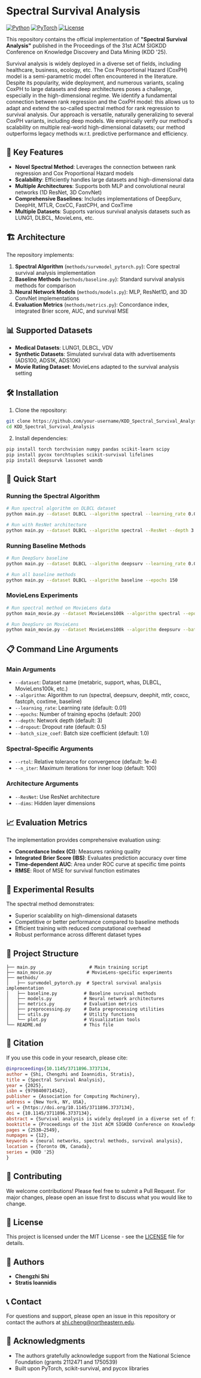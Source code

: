 # Spectral Survival Analysis

[![Python](https://img.shields.io/badge/python-3.8+-blue.svg)](https://python.org)
[![PyTorch](https://img.shields.io/badge/PyTorch-1.9+-red.svg)](https://pytorch.org)
[![License](https://img.shields.io/badge/license-MIT-green.svg)](LICENSE)

This repository contains the official implementation of **"Spectral Survival Analysis"** published in the Proceedings of the 31st ACM SIGKDD Conference on Knowledge Discovery and Data Mining (KDD '25).

Survival analysis is widely deployed in a diverse set of fields, including healthcare, business, ecology, etc. The Cox Proportional Hazard (CoxPH) model is a semi-parametric model often encountered in the literature. Despite its popularity, wide deployment, and numerous variants, scaling CoxPH to large datasets and deep architectures poses a challenge, especially in the high-dimensional regime. We identify a fundamental connection between rank regression and the CoxPH model: this allows us to adapt and extend the so-called spectral method for rank regression to survival analysis. Our approach is versatile, naturally generalizing to several CoxPH variants, including deep models. We empirically verify our method's scalability on multiple real-world high-dimensional datasets; our method outperforms legacy methods w.r.t. predictive performance and efficiency.

## 🚀 Key Features

- **Novel Spectral Method**: Leverages the connection between rank regression and Cox Proportional Hazard models
- **Scalability**: Efficiently handles large datasets and high-dimensional data
- **Multiple Architectures**: Supports both MLP and convolutional neural networks (1D ResNet, 3D ConvNet)
- **Comprehensive Baselines**: Includes implementations of DeepSurv, DeepHit, MTLR, CoxCC, FastCPH, and CoxTime
- **Multiple Datasets**: Supports various survival analysis datasets such as LUNG1, DLBCL, MovieLens, etc.

## 🏗️ Architecture

The repository implements:

1. **Spectral Algorithm** (`methods/survmodel_pytorch.py`): Core spectral survival analysis implementation
2. **Baseline Methods** (`methods/baseline.py`): Standard survival analysis methods for comparison
3. **Neural Network Models** (`methods/models.py`): MLP, ResNet1D, and 3D ConvNet implementations
4. **Evaluation Metrics** (`methods/metrics.py`): Concordance index, integrated Brier score, AUC, and survival MSE

## 📊 Supported Datasets

- **Medical Datasets**: LUNG1, DLBCL, VDV
- **Synthetic Datasets**: Simulated survival data with advertisements (ADS100, ADS1K, ADS10K)
- **Movie Rating Dataset**: MovieLens adapted to the survival analysis setting

## 🛠️ Installation

1. Clone the repository:
```bash
git clone https://github.com/your-username/KDD_Spectral_Survival_Analysis.git
cd KDD_Spectral_Survival_Analysis
```

2. Install dependencies:
```bash
pip install torch torchvision numpy pandas scikit-learn scipy
pip install pycox torchtuples scikit-survival lifelines
pip install deepsurvk lassonet wandb
```

## 🚀 Quick Start

### Running the Spectral Algorithm

```bash
# Run spectral algorithm on DLBCL dataset
python main.py --dataset DLBCL --algorithm spectral --learning_rate 0.01 --epochs 200

# Run with ResNet architecture
python main.py --dataset DLBCL --algorithm spectral --ResNet --depth 3 --epochs 100
```

### Running Baseline Methods

```bash
# Run DeepSurv baseline
python main.py --dataset DLBCL --algorithm deepsurv --learning_rate 0.01

# Run all baseline methods
python main.py --dataset DLBCL --algorithm baseline --epochs 150
```

### MovieLens Experiments

```bash
# Run spectral method on MovieLens data
python main_movie.py --dataset MovieLens100k --algorithm spectral --epochs 50

# Run DeepSurv on MovieLens
python main_movie.py --dataset MovieLens100k --algorithm deepsurv --batch_size_coef 0.01
```

## 📋 Command Line Arguments

### Main Arguments
- `--dataset`: Dataset name (metabric, support, whas, DLBCL, MovieLens100k, etc.)
- `--algorithm`: Algorithm to run (spectral, deepsurv, deephit, mtlr, coxcc, fastcph, coxtime, baseline)
- `--learning_rate`: Learning rate (default: 0.01)
- `--epochs`: Number of training epochs (default: 200)
- `--depth`: Network depth (default: 3)
- `--dropout`: Dropout rate (default: 0.5)
- `--batch_size_coef`: Batch size coefficient (default: 1.0)

### Spectral-Specific Arguments
- `--rtol`: Relative tolerance for convergence (default: 1e-4)
- `--n_iter`: Maximum iterations for inner loop (default: 100)

### Architecture Arguments
- `--ResNet`: Use ResNet architecture
- `--dims`: Hidden layer dimensions

## 📈 Evaluation Metrics

The implementation provides comprehensive evaluation using:

- **Concordance Index (CI)**: Measures ranking quality
- **Integrated Brier Score (IBS)**: Evaluates prediction accuracy over time
- **Time-dependent AUC**: Area under ROC curve at specific time points
- **RMSE**: Root of MSE for survival function estimates

## 🔬 Experimental Results

The spectral method demonstrates:
- Superior scalability on high-dimensional datasets
- Competitive or better performance compared to baseline methods
- Efficient training with reduced computational overhead
- Robust performance across different dataset types

## 📁 Project Structure

```
├── main.py                    # Main training script
├── main_movie.py             # MovieLens-specific experiments
├── methods/
│   ├── survmodel_pytorch.py  # Spectral survival analysis implementation
│   ├── baseline.py          # Baseline survival methods
│   ├── models.py            # Neural network architectures
│   ├── metrics.py           # Evaluation metrics
│   ├── preprocessing.py     # Data preprocessing utilities
│   ├── utils.py             # Utility functions
│   └── plot.py              # Visualization tools
└── README.md                # This file
```

## 🎯 Citation

If you use this code in your research, please cite:

```bibtex
@inproceedings{10.1145/3711896.3737134,
author = {Shi, Chengzhi and Ioannidis, Stratis},
title = {Spectral Survival Analysis},
year = {2025},
isbn = {9798400714542},
publisher = {Association for Computing Machinery},
address = {New York, NY, USA},
url = {https://doi.org/10.1145/3711896.3737134},
doi = {10.1145/3711896.3737134},
abstract = {Survival analysis is widely deployed in a diverse set of fields, including healthcare, business, ecology, etc. The Cox Proportional Hazard (CoxPH) model is a semi-parametric model often encountered in the literature. Despite its popularity, wide deployment, and numerous variants, scaling CoxPH to large datasets and deep architectures poses a challenge, especially in the high-dimensional regime. We identify a fundamental connection between rank regression and the CoxPH model: this allows us to adapt and extend the so-called spectral method for rank regression to survival analysis. Our approach is versatile, naturally generalizing to several CoxPH variants, including deep models. We empirically verify our method's scalability on multiple real-world high-dimensional datasets; our method outperforms legacy methods w.r.t. predictive performance and efficiency.},
booktitle = {Proceedings of the 31st ACM SIGKDD Conference on Knowledge Discovery and Data Mining V.2},
pages = {2538–2549},
numpages = {12},
keywords = {neural networks, spectral methods, survival analysis},
location = {Toronto ON, Canada},
series = {KDD '25}
}
```

## 🤝 Contributing

We welcome contributions! Please feel free to submit a Pull Request. For major changes, please open an issue first to discuss what you would like to change.

## 📄 License

This project is licensed under the MIT License - see the [LICENSE](LICENSE) file for details.

## 👥 Authors

- **Chengzhi Shi** 
- **Stratis Ioannidis**

## 📞 Contact

For questions and support, please open an issue in this repository or contact the authors at shi.cheng@northeastern.edu.

## 🙏 Acknowledgments

- The authors gratefully acknowledge support from the National
Science Foundation (grants 2112471 and 1750539)
- Built upon PyTorch, scikit-survival, and pycox libraries


